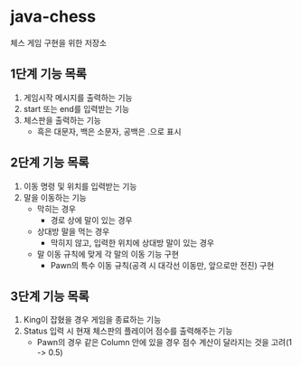 # java-chess
체스 게임 구현을 위한 저장소

## 1단계 기능 목록
1. 게임시작 메시지를 출력하는 기능
2. start 또는 end를 입력받는 기능
3. 체스판을 출력하는 기능
    - 흑은 대문자, 백은 소문자, 공백은 .으로 표시

## 2단계 기능 목록
1. 이동 명령 및 위치를 입력받는 기능
2. 말을 이동하는 기능
    - 막히는 경우
        - 경로 상에 말이 있는 경우
    - 상대방 말을 먹는 경우
        - 막히지 않고, 입력한 위치에 상대방 말이 있는 경우
    - 말 이동 규칙에 맞게 각 말의 이동 기능 구현
        - Pawn의 특수 이동 규칙(공격 시 대각선 이동만, 앞으로만 전진) 구현
        
## 3단계 기능 목록
1. King이 잡혔을 경우 게임을 종료하는 기능
2. Status 입력 시 현재 체스판의 플레이어 점수를 출력해주는 기능
    - Pawn의 경우 같은 Column 안에 있을 경우 점수 계산이 달라지는 것을 고려(1 -> 0.5)